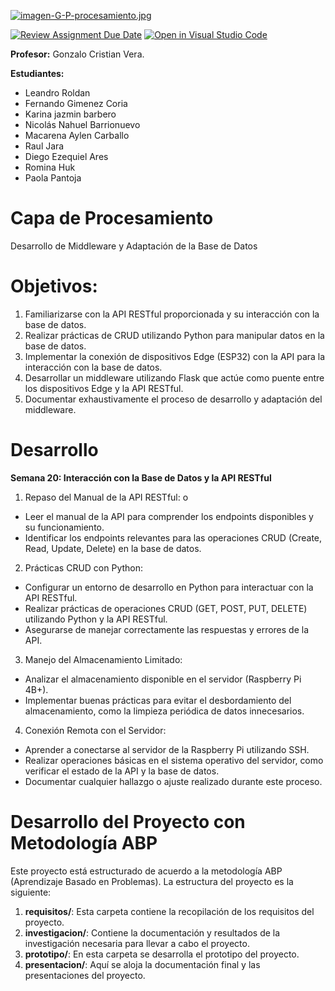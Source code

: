 
[![imagen-G-P-procesamiento.jpg](https://i.postimg.cc/nrJfB93H/imagen-G-P-procesamiento.jpg)](https://postimg.cc/sQwLRxF8)   

[![Review Assignment Due Date](https://classroom.github.com/assets/deadline-readme-button-22041afd0340ce965d47ae6ef1cefeee28c7c493a6346c4f15d667ab976d596c.svg)](https://classroom.github.com/a/orSi9ChT)
[![Open in Visual Studio Code](https://classroom.github.com/assets/open-in-vscode-2e0aaae1b6195c2367325f4f02e2d04e9abb55f0b24a779b69b11b9e10269abc.svg)](https://classroom.github.com/online_ide?assignment_repo_id=15972958&assignment_repo_type=AssignmentRepo)

**Profesor:** Gonzalo Cristian Vera.

**Estudiantes:** 

- Leandro Roldan
- Fernando Gimenez Coria	
- Karina jazmin barbero	
- Nicolás Nahuel Barrionuevo	
- Macarena Aylen Carballo	
- Raul Jara	
- Diego Ezequiel Ares	
- Romina Huk	
- Paola Pantoja	

# **Capa de Procesamiento**
Desarrollo de Middleware y Adaptación de la Base de Datos

# Objetivos:

1. Familiarizarse con la API RESTful proporcionada y su interacción con la base de
datos.
2. Realizar prácticas de CRUD utilizando Python para manipular datos en la base de
datos.
3. Implementar la conexión de dispositivos Edge (ESP32) con la API para la
interacción con la base de datos.
4. Desarrollar un middleware utilizando Flask que actúe como puente entre los
dispositivos Edge y la API RESTful.
5. Documentar exhaustivamente el proceso de desarrollo y adaptación del middleware.

# Desarrollo
**Semana 20: Interacción con la Base de Datos y la API RESTful** 

1. Repaso del Manual de la API RESTful: o
  - Leer el manual de la API para comprender los endpoints disponibles y su funcionamiento.
  - Identificar los endpoints relevantes para las operaciones CRUD (Create, Read, Update, Delete) en la base de datos.

2. Prácticas CRUD con Python:
  - Configurar un entorno de desarrollo en Python para interactuar con la API RESTful.
  - Realizar prácticas de operaciones CRUD (GET, POST, PUT, DELETE) utilizando Python y la API RESTful.
  - Asegurarse de manejar correctamente las respuestas y errores de la API. 


3. Manejo del Almacenamiento Limitado:
 - Analizar el almacenamiento disponible en el servidor (Raspberry Pi 4B+).
 - Implementar buenas prácticas para evitar el desbordamiento del almacenamiento, como la limpieza periódica de datos innecesarios.

4. Conexión Remota con el Servidor:
 - Aprender a conectarse al servidor de la Raspberry Pi utilizando SSH.
 - Realizar operaciones básicas en el sistema operativo del servidor, como verificar el estado de la API y la base de datos.
 - Documentar cualquier hallazgo o ajuste realizado durante este proceso.

# Desarrollo del Proyecto con Metodología ABP

Este proyecto está estructurado de acuerdo a la metodología ABP (Aprendizaje Basado en Problemas). La estructura del proyecto es la siguiente:

1. **requisitos/**: Esta carpeta contiene la recopilación de los requisitos del proyecto.
2. **investigacion/**: Contiene la documentación y resultados de la investigación necesaria para llevar a cabo el proyecto.
3. **prototipo/**: En esta carpeta se desarrolla el prototipo del proyecto.
4. **presentacion/**: Aquí se aloja la documentación final y las presentaciones del proyecto.



